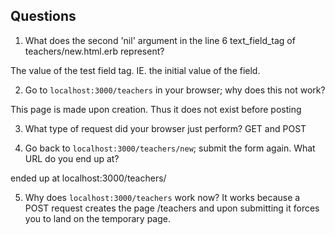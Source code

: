 ## Questions

1. What does the second 'nil' argument in the line 6 text_field_tag of teachers/new.html.erb represent?

The value of the test field tag. IE. the initial value of the field.


2. Go to `localhost:3000/teachers` in your browser; why does this not work?

 This page is made upon creation. Thus it does not exist before posting

3. What type of request did your browser just perform?
 GET and POST

4. Go back to `localhost:3000/teachers/new`; submit the form again. What URL do you end up at?

ended up at  localhost:3000/teachers/

5. Why does `localhost:3000/teachers` work now?
It works because a POST request creates the page /teachers and upon submitting it forces you to land on the temporary page.
